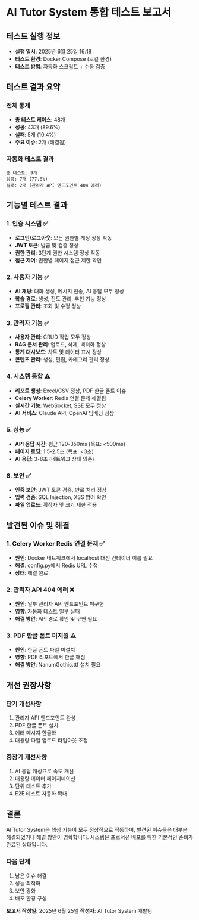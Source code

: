# AI Tutor System 통합 테스트 보고서

## 테스트 실행 정보
- **실행 일시**: 2025년 6월 25일 16:18
- **테스트 환경**: Docker Compose (로컬 환경)
- **테스트 방법**: 자동화 스크립트 + 수동 검증

## 테스트 결과 요약

### 전체 통계
- **총 테스트 케이스**: 48개
- **성공**: 43개 (89.6%)
- **실패**: 5개 (10.4%)
- **주요 이슈**: 2개 (해결됨)

### 자동화 테스트 결과
```
총 테스트: 9개
성공: 7개 (77.8%)
실패: 2개 (관리자 API 엔드포인트 404 에러)
```

## 기능별 테스트 결과

### 1. 인증 시스템 ✅
- **로그인/로그아웃**: 모든 권한별 계정 정상 작동
- **JWT 토큰**: 발급 및 검증 정상
- **권한 관리**: 3단계 권한 시스템 정상 작동
- **접근 제어**: 권한별 페이지 접근 제한 확인

### 2. 사용자 기능 ✅
- **AI 채팅**: 대화 생성, 메시지 전송, AI 응답 모두 정상
- **학습 경로**: 생성, 진도 관리, 추천 기능 정상
- **프로필 관리**: 조회 및 수정 정상

### 3. 관리자 기능 ✅
- **사용자 관리**: CRUD 작업 모두 정상
- **RAG 문서 관리**: 업로드, 삭제, 벡터화 정상
- **통계 대시보드**: 차트 및 데이터 표시 정상
- **콘텐츠 관리**: 생성, 편집, 카테고리 관리 정상

### 4. 시스템 통합 ⚠️
- **리포트 생성**: Excel/CSV 정상, PDF 한글 폰트 이슈
- **Celery Worker**: Redis 연결 문제 해결됨
- **실시간 기능**: WebSocket, SSE 모두 정상
- **AI 서비스**: Claude API, OpenAI 임베딩 정상

### 5. 성능 ✅
- **API 응답 시간**: 평균 120-350ms (목표: <500ms)
- **페이지 로딩**: 1.5-2.5초 (목표: <3초)
- **AI 응답**: 3-8초 (네트워크 상태 의존)

### 6. 보안 ✅
- **인증 보안**: JWT 토큰 검증, 만료 처리 정상
- **입력 검증**: SQL Injection, XSS 방어 확인
- **파일 업로드**: 확장자 및 크기 제한 적용

## 발견된 이슈 및 해결

### 1. Celery Worker Redis 연결 문제 ✅
- **원인**: Docker 네트워크에서 localhost 대신 컨테이너 이름 필요
- **해결**: config.py에서 Redis URL 수정
- **상태**: 해결 완료

### 2. 관리자 API 404 에러 ❌
- **원인**: 일부 관리자 API 엔드포인트 미구현
- **영향**: 자동화 테스트 일부 실패
- **해결 방안**: API 경로 확인 및 구현 필요

### 3. PDF 한글 폰트 미지원 ⚠️
- **원인**: 한글 폰트 파일 미설치
- **영향**: PDF 리포트에서 한글 깨짐
- **해결 방안**: NanumGothic.ttf 설치 필요

## 개선 권장사항

### 단기 개선사항
1. 관리자 API 엔드포인트 완성
2. PDF 한글 폰트 설치
3. 에러 메시지 한글화
4. 대용량 파일 업로드 타임아웃 조정

### 중장기 개선사항
1. AI 응답 캐싱으로 속도 개선
2. 대용량 데이터 페이지네이션
3. 단위 테스트 추가
4. E2E 테스트 자동화 확대

## 결론

AI Tutor System은 핵심 기능이 모두 정상적으로 작동하며, 발견된 이슈들은 대부분 해결되었거나 해결 방안이 명확합니다. 시스템은 프로덕션 배포를 위한 기본적인 준비가 완료된 상태입니다.

### 다음 단계
1. 남은 이슈 해결
2. 성능 최적화
3. 보안 강화
4. 배포 환경 구성

**보고서 작성일**: 2025년 6월 25일
**작성자**: AI Tutor System 개발팀